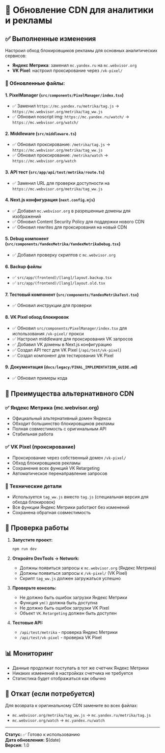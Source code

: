 # 🔄 Обновление CDN для аналитики и рекламы

## ✅ Выполненные изменения

Настроил обход блокировщиков рекламы для основных аналитических сервисов:
- **Яндекс Метрика**: заменил `mc.yandex.ru` на `mc.webvisor.org`
- **VK Pixel**: настроил проксирование через `/vk-pixel/`

### 📁 Обновленные файлы:

#### 1. **PixelManager** (`src/components/PixelManager/index.tsx`)
- ✅ Заменил `https://mc.yandex.ru/metrika/tag.js` → `https://mc.webvisor.org/metrika/tag_ww.js`
- ✅ Обновил noscript img: `https://mc.yandex.ru/watch/` → `https://mc.webvisor.org/watch/`

#### 2. **Middleware** (`src/middleware.ts`)
- ✅ Обновил проксирование: `/metrika/tag.js` → `https://mc.webvisor.org/metrika/tag_ww.js`
- ✅ Обновил проксирование: `/metrika/watch` → `https://mc.webvisor.org/watch`

#### 3. **API тест** (`src/app/api/test/metrika/route.ts`)
- ✅ Заменил URL для проверки доступности на `https://mc.webvisor.org/metrika/tag_ww.js`

#### 4. **Next.js конфигурация** (`next.config.mjs`)
- ✅ Добавил `mc.webvisor.org` в разрешенные домены для изображений
- ✅ Обновил Content Security Policy для поддержки нового CDN
- ✅ Обновил rewrites для проксирования на новый CDN

#### 5. **Debug компонент** (`src/components/YandexMetrika/YandexMetrikaDebug.tsx`)
- ✅ Добавил проверку скриптов с `mc.webvisor.org`

#### 6. **Backup файлы**
- ✅ `src/app/(frontend)/[lang]/layout.backup.tsx`
- ✅ `src/app/(frontend)/[lang]/layout.old.tsx`

#### 7. **Тестовый компонент** (`src/components/YandexMetrikaTest.tsx`)
- ✅ Обновил инструкции для проверки

#### 8. **VK Pixel обход блокировок**
- ✅ Обновил `src/components/PixelManager/index.tsx` для использования `/vk-pixel/` прокси
- ✅ Настроил middleware для проксирования VK запросов
- ✅ Добавил VK домены в Next.js конфигурацию
- ✅ Создал API тест для VK Pixel (`/api/test/vk-pixel`)
- ✅ Создал компонент для тестирования VK Pixel

#### 9. **Документация** (`docs/legacy/FINAL_IMPLEMENTATION_GUIDE.md`)
- ✅ Обновил примеры кода

## 🎯 Преимущества альтернативного CDN

### ✅ **Яндекс Метрика (mc.webvisor.org)**
- Официальный альтернативный домен Яндекса
- Обходит большинство блокировщиков рекламы
- Полная совместимость с оригинальным API
- Стабильная работа

### ✅ **VK Pixel (проксирование)**
- Проксирование через собственный домен `/vk-pixel/`
- Обход блокировщиков рекламы
- Сохранение всех функций VK Retargeting
- Автоматическое перенаправление запросов

### 🔧 **Технические детали**
- Используется `tag_ww.js` вместо `tag.js` (специальная версия для обхода блокировок)
- Все функции Яндекс Метрики работают без изменений
- Сохранена обратная совместимость

## 🚀 Проверка работы

1. **Запустите проект:**
   ```bash
   npm run dev
   ```

2. **Откройте DevTools → Network:**
   - Должны появиться запросы к `mc.webvisor.org` (Яндекс Метрика)
   - Должны появиться запросы к `/vk-pixel/` (VK Pixel)
   - Скрипт `tag_ww.js` должен загружаться успешно

3. **Проверьте консоль:**
   - Не должно быть ошибок загрузки Яндекс Метрики
   - Функция `ym()` должна быть доступна
   - Не должно быть ошибок загрузки VK Pixel
   - Объект `VK.Retargeting` должен быть доступен

4. **Тестовые API:**
   - `/api/test/metrika` - проверка Яндекс Метрики
   - `/api/test/vk-pixel` - проверка VK Pixel

## 📊 Мониторинг

- Данные продолжат поступать в тот же счетчик Яндекс Метрики
- Никаких изменений в настройках счетчика не требуется
- Статистика будет отображаться как обычно

## 🔄 Откат (если потребуется)

Для возврата к оригинальному CDN замените во всех файлах:
- `mc.webvisor.org/metrika/tag_ww.js` → `mc.yandex.ru/metrika/tag.js`
- `mc.webvisor.org/watch` → `mc.yandex.ru/watch`

---

**Статус:** ✅ Готово к использованию  
**Дата обновления:** $(date)  
**Версия:** 1.0
